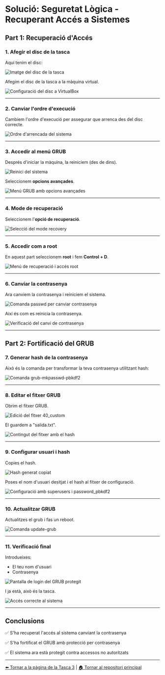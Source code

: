 # Solució: Seguretat Lògica - Recuperant Accés a Sistemes

## Part 1: Recuperació d'Accés

### 1. Afegir el disc de la tasca

Aquí tenim el disc:

![Imatge del disc de la tasca](./img/imatge_disk.png)

Afegim el disc de la tasca a la màquina virtual.

![Configuració del disc a VirtualBox](./img/imatge_1.png)

---

### 2. Canviar l'ordre d'execució

Cambiem l'ordre d'execució per assegurar que arrenca des del disc correcte.

![Ordre d'arrencada del sistema](./img/image_3.png)

---

### 3. Accedir al menú GRUB

Després d'iniciar la màquina, la reiniciem (des de dins).

![Reinici del sistema](./img/imatge_reniciar.png)

Seleccionem **opcions avançades**.

![Menú GRUB amb opcions avançades](./img/image_5.png)

---

### 4. Mode de recuperació

Seleccionem l'**opció de recuperació**.

![Selecció del mode recovery](./img/image_6.png)

---

### 5. Accedir com a root

En aquest part seleccionem **root** i fem **Control + D**.

![Menú de recuperació i accés root](./img/imatge_7.png)

---

### 6. Canviar la contrasenya

Ara canviem la contrasenya i reiniciem el sistema.

![Comanda passwd per canviar contrasenya](./img/imatge_8.png)

Així és com es reinicia la contrasenya.

![Verificació del canvi de contrasenya](./img/imatge_9.png)

---

## Part 2: Fortificació del GRUB

### 7. Generar hash de la contrasenya

Això és la comanda per transformar la teva contrasenya utilitzant hash:

![Comanda grub-mkpasswd-pbkdf2](./img/imatge_11.png)

---

### 8. Editar el fitxer GRUB

Obrim el fitxer GRUB.

![Edició del fitxer 40_custom](./img/image_12.png)

El guardem a "salida.txt".

![Contingut del fitxer amb el hash](./img/imatge_13.png)

---

### 9. Configurar usuari i hash

Copies el hash.

![Hash generat copiat](./img/imatge_14.png)

Poses el nom d'usuari desitjat i el hash al fitxer de configuració.

![Configuració amb superusers i password_pbkdf2](./img/imatge_17.png)

---

### 10. Actualitzar GRUB

Actualitzes el grub i fas un reboot.

![Comanda update-grub](./img/imatge_15.png)

---

### 11. Verificació final

Introdueixes:
- El teu nom d'usuari
- Contrasenya

![Pantalla de login del GRUB protegit](./img/imatge_16.png)

I ja està, això és la tasca.

![Accés correcte al sistema](./img/imatge_10.png)

---

## Conclusions

✅ S'ha recuperat l'accés al sistema canviant la contrasenya

✅ S'ha fortificat el GRUB amb protecció per contrasenya

✅ El sistema ara està protegit contra accessos no autoritzats

---

[⬅️ Tornar a la pàgina de la Tasca 3](./README.md) | [🏠 Tornar al repositori principal](../README.md)
